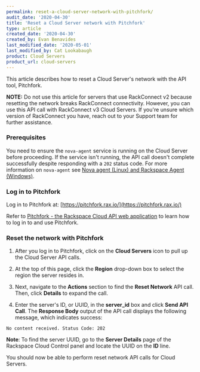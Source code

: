 ```yaml
---
permalink: reset-a-cloud-server-network-with-pitchfork/
audit_date: '2020-04-30'
title: 'Reset a Cloud Server network with Pitchfork'
type: article
created_date: '2020-04-30'
created_by: Evan Benavides
last_modified_date: '2020-05-01'
last_modified_by: Cat Lookabaugh
product: Cloud Servers
product_url: cloud-servers
---
```


This article describes how to reset a Cloud Server's network with the API tool, Pitchfork.

**NOTE:** Do not use this article for servers that use RackConnect v2 because resetting the network breaks RackConnect connectivity. However, you can use this API call with RackConnect v3 Cloud Servers. If you're unsure which version of RackConnect you have, reach out to your Support team for further assistance.

### Prerequisites

You need to ensure the `nova-agent` service is running on the Cloud Server before proceeding. If the service isn't running, the API call doesn't complete successfully despite responding with a `202` status code. For more information on `nova-agent` see [Nova agent (Linux) and Rackspace Agent (Windows)](https://support.rackspace.com/how-to/nova-agent-unix-and-rackspace-agent-windows/).

### Log in to Pitchfork

Log in to Pitchfork at: [https://pitchfork.rax.io/](https://pitchfork.rax.io/)

Refer to [Pitchfork - the Rackspace Cloud API web application](https://support.rackspace.com/how-to/pitchfork-the-rackspace-cloud-api-web-application/) to learn how to log in to and use Pitchfork.

### Reset the network with Pitchfork

1. After you log in to Pitchfork, click on the **Cloud Servers** icon to pull up the Cloud Server API calls.

2. At the top of this page, click the **Region** drop-down box to select the region the server resides in.

3. Next, navigate to the **Actions** section to find the **Reset Network** API call. Then, click **Details** to expand the    call.

4. Enter the server's ID, or UUID, in the **server_id** box and click **Send API Call**. The **Response Body** output of the API call displays the following message, which indicates success:

`No content received. Status Code: 202`

**Note**: To find the server UUID, go to the **Server Details** page of the Rackspace Cloud Control panel and locate the UUID on the **ID** line.

You should now be able to perform reset network API calls for Cloud Servers.
